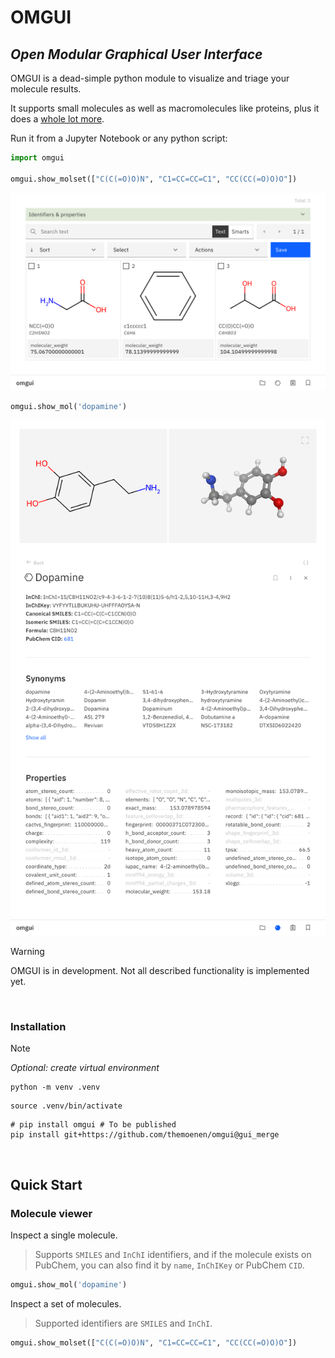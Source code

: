 # OMGUI

## _Open Modular Graphical User Interface_

OMGUI is a dead-simple python module to visualize and triage your molecule results.

It supports small molecules as well as macromolecules like proteins, plus it does a [whole lot more](#quick-start).

Run it from a Jupyter Notebook or any python script:

```python
import omgui

omgui.show_molset(["C(C(=O)O)N", "C1=CC=CC=C1", "CC(CC(=O)O)O"])
```

![molecule](docs/assets/gui-molset.png)

```python
omgui.show_mol('dopamine')
```

![molecule](docs/assets/gui-molecule.png)

> [!WARNING]  
> OMGUI is in development. Not all described functionality is implemented yet.

<br>

### Installation

> [!NOTE]  
> _Optional: create virtual environment_
>
> ```shell
> python -m venv .venv
> ```
>
> ```shell
> source .venv/bin/activate
> ```

```shell
# pip install omgui # To be published
pip install git+https://github.com/themoenen/omgui@gui_merge
```

<!-- ```shell
yes | plotly_get_cxrome
``` -->

<br>

## Quick Start

### Molecule viewer

Inspect a single molecule.

> Supports `SMILES` and `InChI` identifiers, and if the molecule exists on PubChem, you can also find it by `name`, `InChIKey` or PubChem `CID`.

```python
omgui.show_mol('dopamine')
```

Inspect a set of molecules.

> Supported identifiers are `SMILES` and `InChI`.

```python
omgui.show_molset(["C(C(=O)O)N", "C1=CC=CC=C1", "CC(CC(=O)O)O"])
```

<!-- source ../agenv/bin/activate -->

<!-- python -m test -->
